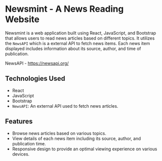 # Newsmint - A News Reading Website

Newsmint is a web application built using React, JavaScript, and Bootstrap that allows users to read news articles based on different topics. It utilizes the `NewsAPI` which is a external API to fetch news items. Each news item displayed includes information about its source, author, and time of publication.

NewsAPI  - https://newsapi.org/

## Technologies Used

- React
- JavaScript
- Bootstrap 
- `NewsAPI`: An external API used to fetch news articles.

## Features

- Browse news articles based on various topics.
- View details of each news item including its source, author, and publication time.
- Responsive design to provide an optimal viewing experience on various devices.

